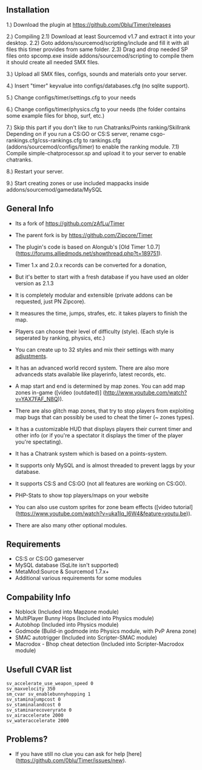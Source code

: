 
## Installation

1.) Download the plugin at https://github.com/0blu/Timer/releases

2.) Compiling
    2.1) Download at least Sourcemod v1.7 and extract it into your desktop.
    2.2) Goto addons/sourcemod/scripting/include and fill it with all files this timer provides from same folder.
    2.3) Drag and drop needed SP files onto spcomp.exe inside addons/sourcemod/scripting to compile them it should create all needed SMX files.

3.) Upload all SMX files, configs, sounds and materials onto your server.

4.) Insert "timer" keyvalue into configs/databases.cfg (no sqlite support).

5.) Change configs/timer/settings.cfg to your needs

6.) Change configs/timer/physics.cfg to your needs (the folder contains some example files for bhop, surf, etc.)

7.) Skip this part if you don't like to run Chatranks/Points ranking/Skillrank
    Depending on if you run a CS:GO or CS:S server, rename csgo-rankings.cfg/css-rankings.cfg to rankings.cfg (addons/sourcemod/configs/timer) to enable the ranking module.
    7.1) Compile simple-chatprocessor.sp  and upload it to your server to enable chatranks.

8.) Restart your server.

9.) Start creating zones or use included mappacks inside addons/sourcemod/gamedata/MySQL

## General Info

* Its a fork of https://github.com/zAfLu/Timer
* The parent fork is by https://github.com/Zipcore/Timer

* The plugin's code is based on Alongub's [Old Timer 1.0.7] (https://forums.alliedmods.net/showthread.php?t=189751).
* Timer 1.x and 2.0.x records can be converted for a donation, 
 * But it's better to start with a fresh database if you have used an older version as 2.1.3
* It is completely modular and extensible (private addons can be requested, just PN Zipcore).
* It measures the time, jumps, strafes,  etc. it takes players to finish the map.
* Players can choose their level of difficulty (style). (Each style is seperated by ranking, physics, etc.)
* You can create up to 32 styles and mix their settings with many [adjustments](https://github.com/0blu/Timer/blob/master/docs/modules/timer-physics.txt).
* It has an advanced world record system. There are also more advanceds stats available like playerinfo, latest records, etc.
* A map start and end is determined by map zones. You can add map zones in-game ([video (outdated)] (http://www.youtube.com/watch?v=YAX7FAF_N8Q)). 
* There are also glitch map zones, that try to stop players from exploiting map bugs that can possibly be used to cheat the timer (~ zones types).
* It has a customizable HUD that displays players their current timer and other info (or if you're a spectator it displays the timer of the player you're spectating).
* It has a Chatrank system which is based on a points-system.
* It supports only MySQL and is almost threaded to prevent laggs by your database.
* It supports CS:S and CS:GO (not all features are working on CS:GO).
* PHP-Stats to show top players/maps on your website
* You can also use custom sprites for zone beam effects ([video tutorial] (https://www.youtube.com/watch?v=uka1Iq_I6W4&feature=youtu.be)).
* There are also many other optional modules.

## Requirements
* CS:S or CS:GO gameserver
* MySQL database (SqLite isn't supported)
* MetaMod:Source & Sourcemod 1.7.x+
* Additional various requirements for some modules

## Compability Info

- Noblock (Included into Mapzone module)
- MultiPlayer Bunny Hops (Included into Physics module)
- Autobhop (Included into Physics module)
- Godmode (Build-in godmode into Physics module, with PvP Arena zone)
- SMAC autotrigger (Included into Scripter-SMAC module)
- Macrodox - Bhop cheat detection (Included into Scripter-Macrodox module)

## Usefull CVAR list

```
sv_accelerate_use_weapon_speed 0
sv_maxvelocity 350
sm_cvar sv_enablebunnyhopping 1
sv_staminajumpcost 0
sv_staminalandcost 0
sv_staminarecoveryrate 0
sv_airaccelerate 2000
sv_wateraccelerate 2000
```

## Problems?
* If you have still no clue you can ask for help [here] (https://github.com/0blu/Timer/issues/new).
